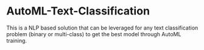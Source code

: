 # AutoML-Text-Classification
This is a NLP based solution that can be leveraged for any text classification problem (binary or multi-class) to get the best model through AutoML training.
